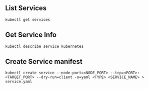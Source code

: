 ## List Services

~~~
kubectl get services
~~~

## Get Service Info

~~~
kubectl describe service kubernetes
~~~

## Create Service manifest

~~~
kubectl create service --node-port=<NODE_PORT> --tcp=<PORT>:<TARGET_PORT> --dry-run=client -o=yaml <TYPE> <SERVICE_NAME> > service.yaml
~~~
